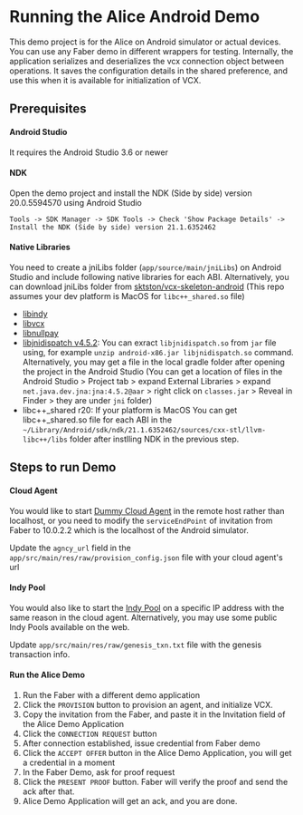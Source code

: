 # Running the Alice Android Demo
This demo project is for the Alice on Android simulator or actual devices. You can use any Faber demo in different wrappers for testing. Internally, the application serializes and deserializes the vcx connection object between operations. It saves the configuration details in the shared preference, and use this when it is available for initialization of VCX.
## Prerequisites

#### Android Studio
It requires the Android Studio 3.6 or newer

#### NDK
Open the demo project and install the NDK (Side by side) version 20.0.5594570 using Android Studio
```
Tools -> SDK Manager -> SDK Tools -> Check 'Show Package Details' -> Install the NDK (Side by side) version 21.1.6352462
```

#### Native Libraries
You need to create a jniLibs folder (`app/source/main/jniLibs`) on Android Studio and include following native libraries for each ABI. Alternatively, you can download jniLibs folder from [sktston/vcx-skeleton-android](https://github.com/sktston/vcx-skeleton-android/tree/master/app/src/main/jniLibs) (This repo assumes your dev platform is MacOS for `libc++_shared.so` file)
- [libindy](https://repo.sovrin.org/android/libindy/stable/)
- [libvcx](https://repo.sovrin.org/android/libvcx/stable/)
- [libnullpay](https://repo.sovrin.org/android/libnullpay/stable/)
- [libjnidispatch v4.5.2](https://github.com/java-native-access/jna/tree/4.5.2/lib/native): You can exract `libjnidispatch.so` from `jar` file using, for example `unzip android-x86.jar libjnidispatch.so` command. Alternatively, you may get a file in the local gradle folder after opening the project in the Android Studio (You can get a location of files in the Android Studio > Project tab > expand External Libraries > expand `net.java.dev.jna:jna:4.5.2@aar` > right click on `classes.jar` > Reveal in Finder > they are under `jni` folder)
- libc++_shared r20: If your platform is MacOS You can get libc++_shared.so file for each ABI in the `~/Library/Android/sdk/ndk/21.1.6352462/sources/cxx-stl/llvm-libc++/libs` folder after instlling NDK in the previous step.

## Steps to run Demo

#### Cloud Agent
You would like to start [Dummy Cloud Agent](https://github.com/hyperledger/indy-sdk/tree/c09fcd538b7cab41acc38b0c31e1afd7e1dc87b4/vcx/dummy-cloud-agent) in the remote host rather than localhost, or you need to modify the `serviceEndPoint` of invitation from Faber to 10.0.2.2 which is the localhost of the Android simulator. 

Update the `agncy_url` field in the `app/src/main/res/raw/provision_config.json` file with your cloud agent's url

#### Indy Pool
You would also like to start the [Indy Pool](https://github.com/hyperledger/indy-sdk#how-to-start-local-nodes-pool-with-docker) on a specific IP address with the same reason in the cloud agent. Alternatively, you may use some public Indy Pools available on the web. 

Update `app/src/main/res/raw/genesis_txn.txt` file with the genesis transaction info.

#### Run the Alice Demo
1. Run the Faber with a different demo application
1. Click the `PROVISION` button to provision an agent, and initialize VCX. 
1. Copy the invitation from the Faber, and paste it in the Invitation field of the Alice Demo Application
1. Click the `CONNECTION REQUEST` button
1. After connection established, issue credential from Faber demo
1. Click the `ACCEPT OFFER` button in the Alice Demo Application, you will get a credential in a moment
1. In the Faber Demo, ask for proof request
1. Click the `PRESENT PROOF` button. Faber will verify the proof and send the ack after that. 
1. Alice Demo Application will get an ack, and you are done.